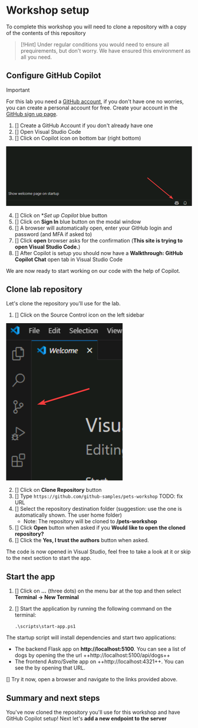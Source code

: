 # Workshop setup

To complete this workshop you will need to clone a repository with a copy of the contents of this repository

> [!Hint]
> Under regular conditions you would need to ensure all prequirements, but don't worry. We have ensured this environment as all you need.

## Configure GitHub Copilot

> [!IMPORTANT]
> For this lab you need a [GitHub account](https://docs.github.com/en/get-started/learning-about-github/types-of-github-accounts), if you don't have one no worries, you can create a personal account for free. Create your account in the [GitHub sign up page](https://github.com/signup).

1. [] Create a GitHub Account if you don't already have one
2. [] Open Visual Studio Code
3. [] Click on Copilot icon on bottom bar (right bottom)

![Copilot icon](./images/0-copilot-icon.png)

4. [] Click on **Set up Copilot* blue button
5. [] Click on **Sign In** blue button on the modal window
6. [] A browser will automatically open, enter your GitHub login and password (and MFA if asked to)
7. [] Click **open**  browser asks for the confirmation (**This site is trying to open Visual Studio Code.**)
8. [] After Copilot is setup you should now have a **Walkthrough: GitHub Copilot Chat** open tab in Visual Studio Code

We are now ready to start working on our code with the help of Copilot.

## Clone lab repository

Let's clone the repository you'll use for the lab.

1. [] Click on the Source Control icon on the left sidebar

![Source control icon](./images/0-source-control-icon.png)

2. [] Click on **Clone Repository** button
3. [] Type `https://github.com/github-samples/pets-workshop`   TODO: fix URL
4. [] Select the repository destination folder (suggestion: use the one is automatically shown. The user home folder)
    - Note: The repository will be cloned to **<selected folder>/pets-workshop**
5. [] Click **Open** button when asked if you **Would like to open the cloned repository?**
6. [] Click the **Yes, I trust the authors** button when asked.

The code is now opened in Visual Studio, feel free to take a look at it or skip to the next section to start the app.

## Start the app

1. [] Click on **...** (three dots) on the menu bar at the top and then select **Terminal -> New Terminal**
2. [] Start the application by running the following command on the terminal:

    ```pwsh
    .\scripts\start-app.ps1
    ```

The startup script will install dependencies and start two applications:

- The backend Flask app on **http://localhost:5100**. You can see a list of dogs by opening the the url ++http://localhost:5100/api/dogs++
- The frontend Astro/Svelte app on ++http://localhost:4321++. You can see the by opening that URL.

[] Try it now, open a browser and navigate to the links provided above.

## Summary and next steps

You've now cloned the repository you'll use for this workshop and have GitHub Copilot setup! Next let's **add a new endpoint to the server**
